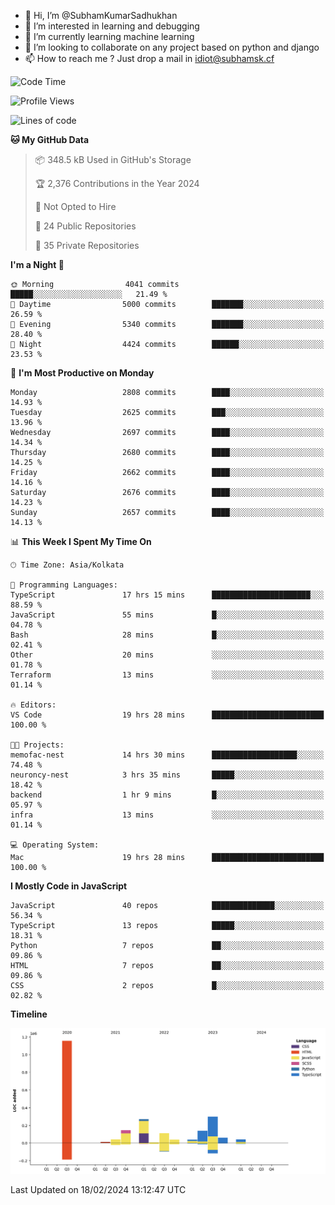 - 👋 Hi, I’m @SubhamKumarSadhukhan
- 👀 I’m interested in learning and debugging
- 🌱 I’m currently learning machine learning
- 💞️ I’m looking to collaborate on any project based on python and django
- 📫 How to reach me ?
      Just drop a mail in idiot@subhamsk.cf

<!---
SubhamKumarSadhukhan/SubhamKumarSadhukhan is a ✨ special ✨ repository because its `README.md` (this file) appears on your GitHub profile.
You can click the Preview link to take a look at your changes.
--->


<!--START_SECTION:waka-->
![Code Time](http://img.shields.io/badge/Code%20Time-1%2C948%20hrs%2023%20mins-blue)

![Profile Views](http://img.shields.io/badge/Profile%20Views-0-blue)

![Lines of code](https://img.shields.io/badge/From%20Hello%20World%20I%27ve%20Written-2.4%20million%20lines%20of%20code-blue)

**🐱 My GitHub Data** 

> 📦 348.5 kB Used in GitHub's Storage 
 > 
> 🏆 2,376 Contributions in the Year 2024
 > 
> 🚫 Not Opted to Hire
 > 
> 📜 24 Public Repositories 
 > 
> 🔑 35 Private Repositories 
 > 
**I'm a Night 🦉** 

```text
🌞 Morning                4041 commits        █████░░░░░░░░░░░░░░░░░░░░   21.49 % 
🌆 Daytime                5000 commits        ███████░░░░░░░░░░░░░░░░░░   26.59 % 
🌃 Evening                5340 commits        ███████░░░░░░░░░░░░░░░░░░   28.40 % 
🌙 Night                  4424 commits        ██████░░░░░░░░░░░░░░░░░░░   23.53 % 
```
📅 **I'm Most Productive on Monday** 

```text
Monday                   2808 commits        ████░░░░░░░░░░░░░░░░░░░░░   14.93 % 
Tuesday                  2625 commits        ███░░░░░░░░░░░░░░░░░░░░░░   13.96 % 
Wednesday                2697 commits        ████░░░░░░░░░░░░░░░░░░░░░   14.34 % 
Thursday                 2680 commits        ████░░░░░░░░░░░░░░░░░░░░░   14.25 % 
Friday                   2662 commits        ████░░░░░░░░░░░░░░░░░░░░░   14.16 % 
Saturday                 2676 commits        ████░░░░░░░░░░░░░░░░░░░░░   14.23 % 
Sunday                   2657 commits        ████░░░░░░░░░░░░░░░░░░░░░   14.13 % 
```


📊 **This Week I Spent My Time On** 

```text
🕑︎ Time Zone: Asia/Kolkata

💬 Programming Languages: 
TypeScript               17 hrs 15 mins      ██████████████████████░░░   88.59 % 
JavaScript               55 mins             █░░░░░░░░░░░░░░░░░░░░░░░░   04.78 % 
Bash                     28 mins             █░░░░░░░░░░░░░░░░░░░░░░░░   02.41 % 
Other                    20 mins             ░░░░░░░░░░░░░░░░░░░░░░░░░   01.78 % 
Terraform                13 mins             ░░░░░░░░░░░░░░░░░░░░░░░░░   01.14 % 

🔥 Editors: 
VS Code                  19 hrs 28 mins      █████████████████████████   100.00 % 

🐱‍💻 Projects: 
memofac-nest             14 hrs 30 mins      ███████████████████░░░░░░   74.48 % 
neuroncy-nest            3 hrs 35 mins       █████░░░░░░░░░░░░░░░░░░░░   18.42 % 
backend                  1 hr 9 mins         █░░░░░░░░░░░░░░░░░░░░░░░░   05.97 % 
infra                    13 mins             ░░░░░░░░░░░░░░░░░░░░░░░░░   01.14 % 

💻 Operating System: 
Mac                      19 hrs 28 mins      █████████████████████████   100.00 % 
```

**I Mostly Code in JavaScript** 

```text
JavaScript               40 repos            ██████████████░░░░░░░░░░░   56.34 % 
TypeScript               13 repos            █████░░░░░░░░░░░░░░░░░░░░   18.31 % 
Python                   7 repos             ██░░░░░░░░░░░░░░░░░░░░░░░   09.86 % 
HTML                     7 repos             ██░░░░░░░░░░░░░░░░░░░░░░░   09.86 % 
CSS                      2 repos             █░░░░░░░░░░░░░░░░░░░░░░░░   02.82 % 
```



**Timeline**

![Lines of Code chart](https://raw.githubusercontent.com/SubhamKumarSadhukhan/SubhamKumarSadhukhan/main/assets/bar_graph.png)


 Last Updated on 18/02/2024 13:12:47 UTC
<!--END_SECTION:waka-->
